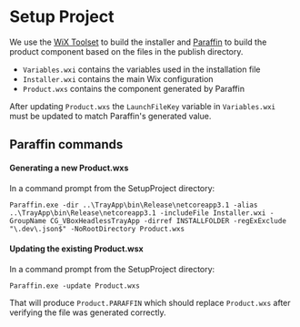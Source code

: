 # Setup Project

We use the [WiX Toolset](https://wixtoolset.org/) to build the installer and  [Paraffin](https://github.com/Wintellect/Paraffin/)
to build the product component based on the files in the publish directory.

* `Variables.wxi` contains the variables used in the installation file
* `Installer.wxi` contains the main Wix configuration
* `Product.wxs` contains the component generated by Paraffin

After updating `Product.wxs` the `LaunchFileKey` variable in `Variables.wxi` must be updated to match Paraffin's
generated value.

## Paraffin commands

#### Generating a new Product.wxs

In a command prompt from the SetupProject directory:

`Paraffin.exe -dir ..\TrayApp\bin\Release\netcoreapp3.1 -alias ..\TrayApp\bin\Release\netcoreapp3.1 -includeFile Installer.wxi -GroupName CG_VBoxHeadlessTrayApp -dirref INSTALLFOLDER -regExExclude "\.dev\.json$" -NoRootDirectory Product.wxs`

#### Updating the existing Product.wsx

In a command prompt from the SetupProject directory:

`Paraffin.exe -update Product.wxs`

That will produce `Product.PARAFFIN` which should replace `Product.wxs` after verifying the file was generated
correctly.